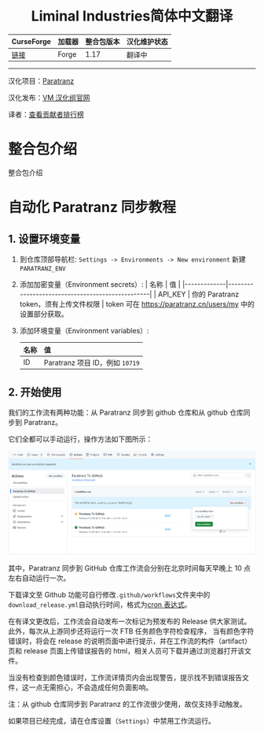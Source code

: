 <div align="center"> 
   <h1>Liminal Industries简体中文翻译</h1>
</div>

| CurseForge     | 加载器     | 整合包版本         | 汉化维护状态 |
| :------------- | :--------- | :----------------- | :----------- |
| [链接](https://www.curseforge.com/minecraft/modpacks/liminal-industries) | Forge | 1.17 | 翻译中       |

---

汉化项目：[Paratranz](https://paratranz.cn/projects/15786)

汉化发布：[VM 汉化组官网](https://vmct-cn.top/modpacks/15786)

译者：[查看贡献者排行榜](https://paratranz.cn/projects/15786/leaderboard)

# 整合包介绍

整合包介绍

# 自动化 Paratranz 同步教程

## 1. 设置环境变量

1. 到仓库顶部导航栏: `Settings -> Environments -> New environment` 新建 `PARATRANZ_ENV`
2. 添加加密变量（Environment secrets）:
   | 名称 | 值 |
   |-------------|-------------------------------------------------|
   | API_KEY | 你的 Paratranz token，须有上传文件权限 |
   token 可在 <https://paratranz.cn/users/my> 中的设置部分获取。
3. 添加环境变量（Environment variables）:

   | 名称 | 值                              |
   | ---- | ------------------------------- |
   | ID   | Paratranz 项目 ID，例如 `10719` |

## 2. 开始使用

我们的工作流有两种功能：从 Paratranz 同步到 github 仓库和从 github 仓库同步到 Paratranz。

它们全都可以手动运行，操作方法如下图所示：

![](.github/action.png)

其中，Paratranz 同步到 GitHub 仓库工作流会分别在北京时间每天早晚上 10 点左右自动运行一次。

下载译文至 Github 功能可自行修改`.github/workflows`文件夹中的`download_release.yml`自动执行时间，格式为[cron 表达式](https://blog.csdn.net/Stromboli/article/details/141962560)。

在有译文更改后，工作流会自动发布一次标记为预发布的 Release 供大家测试。此外，每次从上游同步还将运行一次 FTB 任务颜色字符检查程序，
当有颜色字符错误时，将会在 release 的说明页面中进行提示，并在工作流的构件（artifact）页和 release 页面上传错误报告的 html，相关人员可下载并通过浏览器打开该文件。

当没有检查到颜色错误时，工作流详情页内会出现警告，提示找不到错误报告文件，这一点无需担心，不会造成任何负面影响。

注：从 github 仓库同步到 Paratranz 的工作流很少使用，故仅支持手动触发。

如果项目已经完成，请在仓库设置（`Settings`）中禁用工作流运行。
